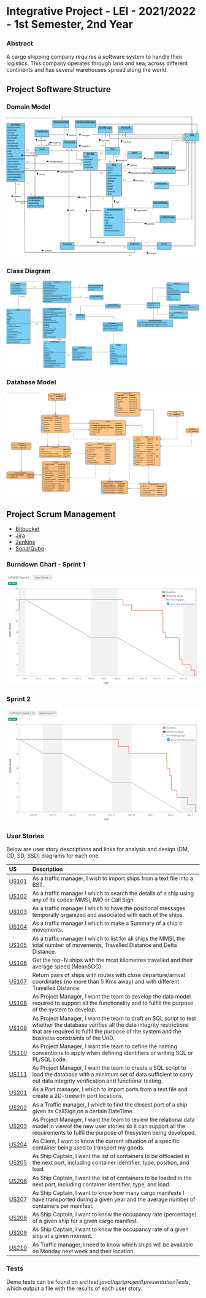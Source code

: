 # Integrative Project - LEI - 2021/2022 - 1st Semester, 2nd Year

### Abstract
A cargo shipping company requires a software system to handle their logistics. This company
operates through land and sea, across different continents and has several warehouses spread along the
world.

## Project Software Structure

### Domain Model
![DM](docs/DM.svg)

### Class Diagram
![CD](docs/CD.svg)

### Database Model
![LogicalDataModel](docs/LogicalDataModel.svg)

## Project Scrum Management

- [Bitbucket](https://bitbucket.org/lei-isep/lapr3-2021-g021/src/master/)
- [Jira](https://jira.dei.isep.ipp.pt/secure/RapidBoard.jspa?rapidView=146&projectKey=LAP22G21&view=planning.nodetail&selectedIssue=LAP22G21-44&issueLimit=100)
- [Jenkins](https://jenkins.dei.isep.ipp.pt/job/lapr3-2021-g021/)
- [SonarQube](https://sonarqube.dei.isep.ipp.pt/dashboard?id=lapr3%3Acargo%3Alapr3-2021-g021)

### Burndown Chart - Sprint 1

![BurndownChart](docs/BurndownChart_Sprint1.png)

### Sprint 2
![BurndownChart](docs/BurndownChart_Sprint2.png)

### User Stories

Below are user story descriptions and links for analysis and design (DM, CD, SD, SSD) diagrams for each one.

|US|Description|
|:---|:--------|
[US101](docs/UserStories/US101)|As a traffic manager, I wish to import ships from a text file into a BST.|
[US102](docs/UserStories/US102)|As a traffic manager I which to search the details of a ship using any of its codes: MMSI, IMO or Call Sign.|
[US103](docs/UserStories/US103)|As a traffic manager I which to have the positional messages temporally organized and associated with each of the ships.|
[US104](docs/UserStories/US104)|As a traffic manager I which to make a Summary of a ship's movements.
[US105](docs/UserStories/US105)|As a traffic manager I which to list for all ships the MMSI, the total number of movements, Travelled Distance and Delta Distance.
[US106](docs/UserStories/US106)|Get the top-N ships with the most kilometres travelled and their average speed (MeanSOG).|
[US107](docs/UserStories/US107)|Return pairs of ships with routes with close departure/arrival coordinates (no more than 5 Kms away) and with different Travelled Distance.
[US108](docs)|As Project Manager, I want the team to develop the data model required to support all the functionality and to fulfill the purpose of the system to develop.
[US109](DataIntegrityRestrictionsTest.sql)|As Project Manager, I want the team to draft an SQL script to test  whether the database verifies all the data integrity restrictions that are required to fulfil the purpose of the system and the business constraints of the UoD.
[US110](DataDictionary.md)|As Project Manager, I want the team to define the naming conventions to apply when defining identifiers or writing SQL or PL/SQL code.
[US111](docs/LoadingValues.sql)|As Project Manager, I want the team to create a SQL script to load the database with a minimum set of data sufficient to carry out data integrity verification and functional testing.
[US201](docs/UserStories/US201)|As a Port manager, I which to import ports from a text file and create a 2D-treewith port locations.|
[US202](docs/UserStories/US202)|As a Traffic manager, I which to find the closest port of a ship given its CallSign,on a certain DateTime.
[US203](docs)|As Project Manager, I want the team to review the relational data model in viewof the new user stories so it can support all the requirements to fulfil the purpose of thesystem being developed.
[US204](docs/UserStories/US204)|As Client, I want to know the current situation of a specific container being used to transport my goods.
[US205](docs/UserStories/US205)|As Ship Captain, I want the list of containers to be offloaded in the next port, including container identifier, type, position, and load.
[US206](docs/UserStories/US206)|As Ship Captain, I want the list of containers to be loaded in the next port, including container identifier, type, and load.
[US207](docs/UserStories/US207)|As Ship Captain, I want to know how many cargo manifests I have transported during a given year and the average number of containers per manifest.
[US208](docs/UserStories/US208)|As Ship Captain, I want to know the occupancy rate (percentage) of a given ship for a given cargo manifest.
[US209](docs/UserStories/US209)|As Ship Captain, I want to know the occupancy rate of a given ship at a given moment.
[US210](docs/UserStories/US210)|As Traffic manager, I need to know which ships will be available on Monday next week and their location.

### Tests

Demo tests can be found on *src\test\java\lapr\project\presentationTests*, which output a file with the results of each user story.